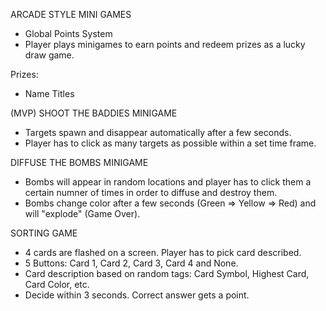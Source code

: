 ARCADE STYLE MINI GAMES

- Global Points System
- Player plays minigames to earn points and redeem prizes as a lucky draw game.

Prizes:
- Name Titles



(MVP) SHOOT THE BADDIES MINIGAME
- Targets spawn and disappear automatically after a few seconds.
- Player has to click as many targets as possible within a set time frame.


DIFFUSE THE BOMBS MINIGAME
- Bombs will appear in random locations and player has to click them  a certain numner of times in order to diffuse and destroy them.
- Bombs change color after a few seconds (Green => Yellow => Red) and will "explode" (Game Over).


SORTING GAME
- 4 cards are flashed on a screen. Player has to pick card described.
- 5 Buttons: Card 1, Card 2, Card 3, Card 4 and None.
- Card description based on random tags: Card Symbol, Highest Card, Card Color, etc.
- Decide within 3 seconds. Correct answer gets a point.
